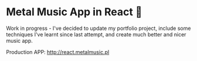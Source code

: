 # Metal Music App in React 🤘

Work in progress - I've decided to update my portfolio project, include some techniques I've learnt since last attempt, and create much better and nicer music app.

Production APP: http://react.metalmusic.pl
